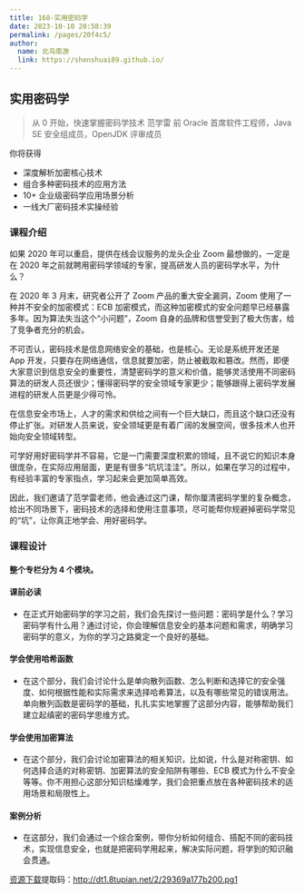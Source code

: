 ```yaml
---
title: 168-实用密码学
date: 2023-10-10 20:58:39
permalink: /pages/20f4c5/
author: 
  name: 北鸟南游
  link: https://shenshuai89.github.io/
---
```

## 实用密码学

> 从 0 开始，快速掌握密码学技术
> 范学雷  前 Oracle 首席软件工程师，Java SE 安全组成员，OpenJDK 评审成员

你将获得

- 深度解析加密核心技术
- 组合多种密码技术的应用方法
- 10+ 企业级密码学应用场景分析
- 一线大厂密码技术实操经验

### 课程介绍

如果 2020 年可以重启，提供在线会议服务的龙头企业 Zoom 最想做的，一定是在 2020 年之前就聘用密码学领域的专家，提高研发人员的密码学水平，为什么？

在 2020 年 3 月末，研究者公开了 Zoom 产品的重大安全漏洞，Zoom 使用了一种并不安全的加密模式：ECB 加密模式，而这种加密模式的安全问题早已经暴露多年。因为算法失当这个“小问题”，Zoom 自身的品牌和信誉受到了极大伤害，给了竞争者充分的机会。

不可否认，密码技术是信息网络安全的基础，也是核心。无论是系统开发还是 App 开发，只要存在网络通信，信息就要加密，防止被截取和篡改。然而，即便大家意识到信息安全的重要性，清楚密码学的意义和价值，能够灵活使用不同密码算法的研发人员还很少；懂得密码学的安全领域专家更少；能够跟得上密码学发展进程的研发人员更是少得可怜。

在信息安全市场上，人才的需求和供给之间有一个巨大缺口，而且这个缺口还没有停止扩张。对研发人员来说，安全领域更是有着广阔的发展空间，很多技术人也开始向安全领域转型。

可学好用好密码学并不容易，它是一门需要深度积累的领域，且不说它的知识本身很庞杂，在实际应用层面，更是有很多“坑坑洼洼”。所以，如果在学习的过程中，有经验丰富的专家指点，学习起来会更加简单高效。

因此，我们邀请了范学雷老师，他会通过这门课，帮你厘清密码学里的复杂概念，给出不同场景下，密码技术的选择和使用注意事项，尽可能帮你规避掉密码学常见的“坑”，让你真正地学会、用好密码学。

### 课程设计

#### 整个专栏分为 4 个模块。

#### 课前必读

- 在正式开始密码学的学习之前，我们会先探讨一些问题：密码学是什么？学习密码学有什么用？通过讨论，你会理解信息安全的基本问题和需求，明确学习密码学的意义，为你的学习之路奠定一个良好的基础。

#### 学会使用哈希函数

- 在这个部分，我们会讨论什么是单向散列函数、怎么判断和选择它的安全强度、如何根据性能和实际需求来选择哈希算法，以及有哪些常见的错误用法。单向散列函数是密码学的基础，扎扎实实地掌握了这部分内容，能够帮助我们建立起缜密的密码学思维方式。

#### 学会使用加密算法

- 在这个部分，我们会讨论加密算法的相关知识，比如说，什么是对称密钥、如何选择合适的对称密钥、加密算法的安全陷阱有哪些、ECB 模式为什么不安全等等。你不用担心这部分知识枯燥难学，我们会把重点放在各种密码技术的适用场景和局限性上。

#### 案例分析

- 在这部分，我们会通过一个综合案例，带你分析如何组合、搭配不同的密码技术，实现信息安全，也就是把密码学用起来，解决实际问题，将学到的知识融会贯通。

[资源下载](https://pan.baidu.com/s/1S0F7QfrfOoHrGRlIn7TSNA)提取码：http://dt1.8tupian.net/2/29369a177b200.pg1	
